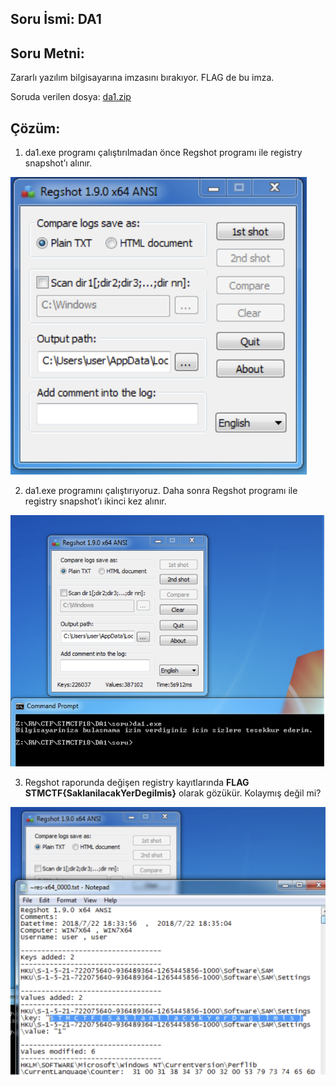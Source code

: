 ## Soru İsmi: DA1

## Soru Metni: 

Zararlı yazılım bilgisayarına imzasını bırakıyor. FLAG de bu imza.

Soruda verilen dosya: [da1.zip](da1.zip)

## Çözüm: 

1. da1.exe programı çalıştırılmadan önce Regshot programı ile registry snapshot’ı alınır.

![Preview](s1.png)

2. da1.exe programını çalıştırıyoruz. Daha sonra Regshot programı ile registry snapshot’ı ikinci kez alınır.

![Preview](s2.png)

3. Regshot raporunda değişen registry kayıtlarında **FLAG STMCTF{SaklanilacakYerDegilmis}** olarak gözükür. Kolaymış değil mi?

![Preview](s3.png)
